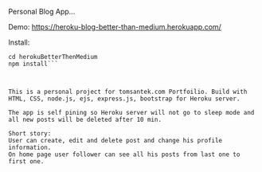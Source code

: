 Personal Blog App... 

Demo: https://heroku-blog-better-than-medium.herokuapp.com/


Install: 

```git clone https://github.com/tsantek/herokuBetterThanMedium
cd herokuBetterThenMedium
npm install```



This is a personal project for tomsantek.com Portfoilio. Build with HTML, CSS, node.js, ejs, express.js, bootstrap for Heroku server. 

The app is self pining so Heroku server will not go to sleep mode and all new posts will be deleted after 10 min. 

Short story:
User can create, edit and delete post and change his profile information.
On home page user follower can see all his posts from last one to first one.